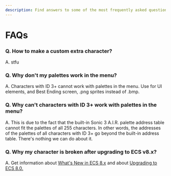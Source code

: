 ```yaml
---
description: Find answers to some of the most frequently asked questions
---
```


# FAQs

### Q. How to make a custom extra character?

A. stfu

### Q. Why don't my palettes work in the menu?

A. Characters with ID 3+ cannot work with palettes in the menu. Use for UI elements, and Best Ending screen, .png sprites instead of .bmp.

### Q. Why can't characters with ID 3+ work with palettes in the menu?

A. This is due to the fact that the built-in Sonic 3 A.I.R. palette address table cannot fit the palettes of all 255 characters. In other words, the addresses of the palettes of all characters with ID 3+ go beyond the built-in address table. There's nothing we can do about it.

### Q. Why my character is broken after upgrading to ECS v8.x?

A. Get information about [What's New in ECS 8.x](../overview/whats-new-in-ecsu-v8.x.md) and about [Upgrading to ECS 8.0.](../overview/upgrading-to-ecsu-v8.0.md)

